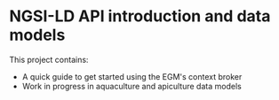 # NGSI-LD API introduction and data models

This project contains:
- A quick guide to get started using the EGM's context broker
- Work in progress in aquaculture and apiculture data models

